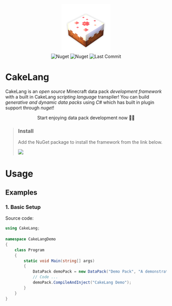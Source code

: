 
<div align=center>
 <img alt="CakeLang" src="assets/logo-shadow.png" width="30%">
 <br>
 <img alt="Nuget" src="https://img.shields.io/nuget/v/CakeLang">
 <!--<img alt="GitHub release (latest by date)" src="https://img.shields.io/github/v/release/WilliamRagstad/CakeLang">-->
 <img alt="Nuget" src="https://img.shields.io/nuget/dt/CakeLang">
 <img alt="Last Commit" src="https://img.shields.io/github/last-commit/WilliamRagstad/CakeLang">
</div>

# CakeLang
CakeLang is an *open source* Minecraft data pack *development framework* with a built in CakeLang *scripting language* transpiler!
You can build *generative and dynamic data packs* using *C#* which has built in plugin support through *nuget*!
<div align=center>
 <p>Start enjoying data pack development now 🎂🎉</p>
</div>

> ### Install
> Add the NuGet package to install the framework from the link below.
>
> <a href="https://www.nuget.org/packages/CakeLang"><img src="https://docs.microsoft.com/en-us/dotnet/standard/library-guidance/media/nuget/nuget-logo.png" target="_blank" height="40px"></a>

# Usage

## Examples

### 1. Basic Setup

Source code:

```c#
using CakeLang;

namespace CakeLangDemo
{
    class Program
    {
        static void Main(string[] args)
        {
            DataPack demoPack = new DataPack("Demo Pack", "A demonstration of CakeLang!", "demopack");
            // Code ...
            demoPack.CompileAndInject("CakeLang Demo");
        }
    }
}
```

